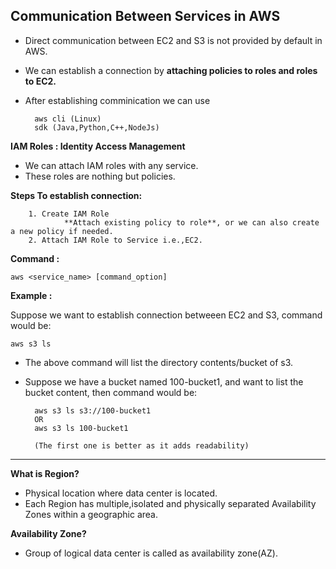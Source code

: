 ## Communication Between Services in AWS
- Direct communication between EC2 and S3 is not provided by default in AWS.
- We can establish a connection by **attaching policies to roles and roles to EC2.**
- After establishing comminication we can use 
		
		aws cli (Linux)
		sdk (Java,Python,C++,NodeJs)
    
**IAM Roles :  Identity Access Management**

- We can attach IAM roles with any service.
- These roles are nothing but policies.

**Steps To establish connection:**
		
		1. Create IAM Role
				**Attach existing policy to role**, or we can also create a new policy if needed.
		2. Attach IAM Role to Service i.e.,EC2.

**Command :** 
	
	aws <service_name> [command_option]


**Example :**

Suppose we want to establish connection betweeen EC2 and S3, command would be:

	aws s3 ls

- The above command will list the directory contents/bucket of s3.
- Suppose we have a bucket named 100-bucket1, and want to list the bucket content, then command would be:
	
		aws s3 ls s3://100-bucket1
		OR
		aws s3 ls 100-bucket1

		(The first one is better as it adds readability)

---

**What is Region?**
- Physical location where data center is located.
- Each Region has multiple,isolated and physically separated Availability Zones within a geographic area.


**Availability Zone?**
- Group of logical data center is called as availability zone(AZ).
